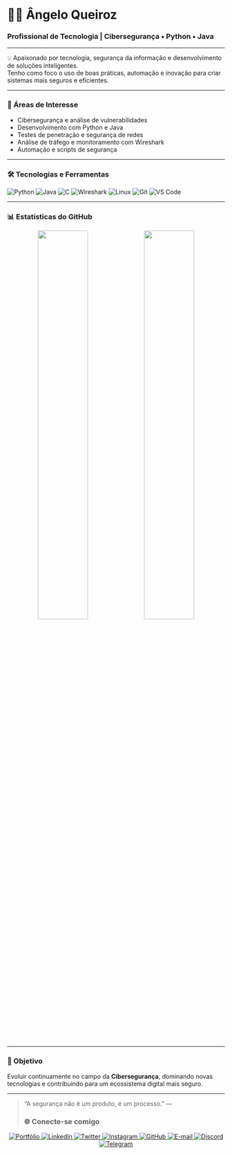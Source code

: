# 👨‍💻 Ângelo Queiroz

### Profissional de Tecnologia | Cibersegurança • Python • Java

---

💡 Apaixonado por tecnologia, segurança da informação e desenvolvimento de soluções inteligentes.  
Tenho como foco o uso de boas práticas, automação e inovação para criar sistemas mais seguros e eficientes.

---

### 🧠 Áreas de Interesse
- Cibersegurança e análise de vulnerabilidades  
- Desenvolvimento com Python e Java  
- Testes de penetração e segurança de redes  
- Análise de tráfego e monitoramento com Wireshark  
- Automação e scripts de segurança

---

### 🛠️ Tecnologias e Ferramentas
![Python](https://img.shields.io/badge/-Python-05122A?style=flat&logo=python)
![Java](https://img.shields.io/badge/-Java-05122A?style=flat&logo=java)
![C](https://img.shields.io/badge/-C-05122A?style=flat&logo=c)
![Wireshark](https://img.shields.io/badge/-Wireshark-05122A?style=flat&logo=wireshark)
![Linux](https://img.shields.io/badge/-Linux-05122A?style=flat&logo=linux)
![Git](https://img.shields.io/badge/-Git-05122A?style=flat&logo=git)
![VS Code](https://img.shields.io/badge/-VS%20Code-05122A?style=flat&logo=visualstudiocode)

---

### 📊 Estatísticas do GitHub
<p align="center">
  <img width="48%" src="https://github-readme-stats.vercel.app/api?username=angeloqueiroz&show_icons=true&theme=github_dark&hide_border=true" />
  <img width="48%" src="https://github-readme-streak-stats.herokuapp.com/?user=angeloqueiroz&theme=github-dark-blue&hide_border=true" />
</p>

---

### 🚀 Objetivo
Evoluir continuamente no campo da **Cibersegurança**, dominando novas tecnologias e contribuindo para um ecossistema digital mais seguro.

---

> “A segurança não é um produto, é um processo.” —
>
> ### 🌐 Conecte-se comigo

<p align="center">
  <a href="https://seuportifolio.com" target="_blank">
    <img src="https://img.shields.io/badge/🌐%20Portfólio-0A66C2?style=for-the-badge&logo=google-chrome&logoColor=white" alt="Portfólio"/>
  </a>
  <a href="https://linkedin.com/in/seulinkedin" target="_blank">
    <img src="https://img.shields.io/badge/LinkedIn-0077B5?style=for-the-badge&logo=linkedin&logoColor=white" alt="LinkedIn"/>
  </a>
  <a href="https://twitter.com/seutwitter" target="_blank">
    <img src="https://img.shields.io/badge/X%20(Twitter)-000000?style=for-the-badge&logo=x&logoColor=white" alt="Twitter"/>
  </a>
  <a href="https://instagram.com/seuinstagram" target="_blank">
    <img src="https://img.shields.io/badge/Instagram-E4405F?style=for-the-badge&logo=instagram&logoColor=white" alt="Instagram"/>
  </a>
  <a href="https://github.com/seugithub" target="_blank">
    <img src="https://img.shields.io/badge/GitHub-181717?style=for-the-badge&logo=github&logoColor=white" alt="GitHub"/>
  </a>
  <a href="mailto:seuemail@gmail.com" target="_blank">
    <img src="https://img.shields.io/badge/Email-D14836?style=for-the-badge&logo=gmail&logoColor=white" alt="E-mail"/>
  </a>
  <a href="https://discordapp.com/users/seudiscord" target="_blank">
    <img src="https://img.shields.io/badge/Discord-5865F2?style=for-the-badge&logo=discord&logoColor=white" alt="Discord"/>
  </a>
  <a href="https://t.me/seutelegram" target="_blank">
    <img src="https://img.shields.io/badge/Telegram-26A5E4?style=for-the-badge&logo=telegram&logoColor=white" alt="Telegram"/>
  </a>
</p>
